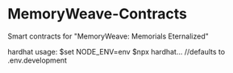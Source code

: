 # MemoryWeave-Contracts
Smart contracts for "MemoryWeave: Memorials Eternalized"

hardhat usage: 
$set NODE_ENV=env
$npx hardhat...
//defaults to .env.development
